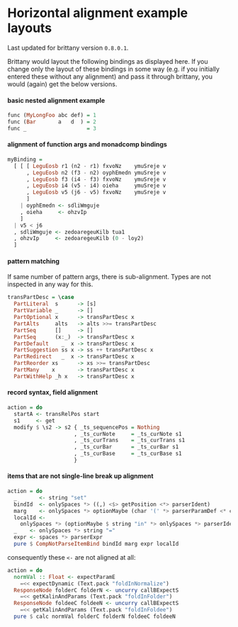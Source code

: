 # Horizontal alignment example layouts

Last updated for brittany version `0.8.0.1`.

Brittany would layout the following bindings as displayed here. If you change
only the layout of these bindings in some way (e.g. if you initially entered
these without any alignment) and pass it through brittany, you would (again)
get the below versions.


#### basic nested alignment example

~~~~.hs
func (MyLongFoo abc def) = 1
func (Bar       a   d  ) = 2
func _                   = 3
~~~~

#### alignment of function args and monadcomp bindings

~~~~.hs
myBinding =
  [ [ [ LeguEosb r1 (n2 - r1) fxvoNz    ymuSreje v
      , LeguEosb n2 (f3 - n2) oyphEmedn ymuSreje v
      , LeguEosb f3 (i4 - f3) fxvoNz    ymuSreje v
      , LeguEosb i4 (v5 - i4) oieha     ymuSreje v
      , LeguEosb v5 (j6 - v5) fxvoNz    ymuSreje v
      ]
    | oyphEmedn <- sdliWmguje
    , oieha     <- ohzvIp
    ]
  | v5 < j6
  , sdliWmguje <- zedoaregeuKilb tua1
  , ohzvIp     <- zedoaregeuKilb (0 - loy2)
  ]
~~~~

#### pattern matching

If same number of pattern args, there is sub-alignment.
Types are not inspected in any way for this.

~~~~.hs
transPartDesc = \case
  PartLiteral  s      -> [s]
  PartVariable _      -> []
  PartOptional x      -> transPartDesc x
  PartAlts     alts   -> alts >>= transPartDesc
  PartSeq      []     -> []
  PartSeq      (x:_)  -> transPartDesc x
  PartDefault    _  x -> transPartDesc x
  PartSuggestion ss x -> ss ++ transPartDesc x
  PartRedirect   _  x -> transPartDesc x
  PartReorder xs      -> xs >>= transPartDesc
  PartMany    x       -> transPartDesc x
  PartWithHelp _h x   -> transPartDesc x
~~~~

#### record syntax, field alignment

~~~~.hs
action = do
  startA <- transRelPos start
  s1     <- get
  modify $ \s2 -> s2 { _ts_sequencePos = Nothing
                     , _ts_curNote     = _ts_curNote s1
                     , _ts_curTrans    = _ts_curTrans s1
                     , _ts_curBar      = _ts_curBar s1
                     , _ts_curBase     = _ts_curBase s1
                     }
~~~~

#### items that are not single-line break up alignment

~~~~.hs
action = do
  _       <- string "set"
  bindId  <- onlySpaces *> ((,) <$> getPosition <*> parserIdent)
  marg    <- onlySpaces *> optionMaybe (char '(' *> parserParamDef <* char ')')
  localId <-
    onlySpaces *> (optionMaybe $ string "in" *> onlySpaces *> parserIdent)
  _    <- onlySpaces *> string "="
  expr <- spaces *> parserExpr
  pure $ CompNotParseItemBind bindId marg expr localId
~~~~

consequently these `<-` are not aligned at all:

~~~~.hs
action = do
  normVal :: Float <- expectParamE
    =<< expectDynamic (Text.pack "foldInNormalize")
  ResponseNode folderC folderN <- uncurry callBExpectS
    =<< getKalinAndParams (Text.pack "foldInFolder")
  ResponseNode foldeeC foldeeN <- uncurry callBExpectS
    =<< getKalinAndParams (Text.pack "foldInFoldee")
  pure $ calc normVal folderC folderN foldeeC foldeeN
~~~~
